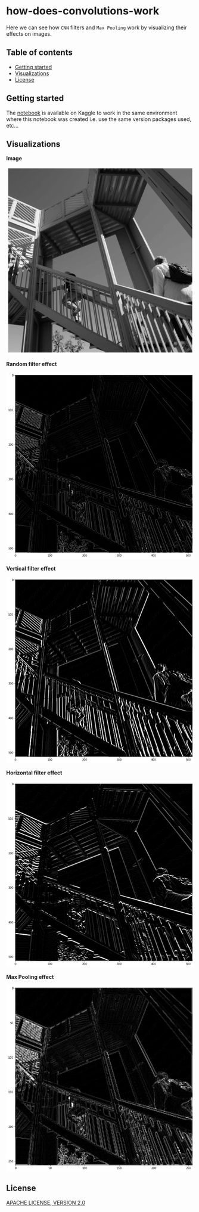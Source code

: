 # how-does-convolutions-work

Here we can see how `CNN` filters and `Max Pooling` work by visualizing their effects on images.

## Table of contents

- [Getting started](#getting-started)
- [Visualizations](#visualizations)
- [License](#license)

## Getting started

The [notebook](https://www.kaggle.com/akashsdas/us-covid19-eda) is available on Kaggle to work in the same environment where this notebook was created i.e. use the same version packages used, etc...

## Visualizations

**Image**

![](./docs/imgs/img-1.png)

**Random filter effect**

![](./docs/imgs/img-2.png)

**Vertical filter effect**

![](./docs/imgs/img-3.png)

**Horizontal filter effect**

![](./docs/imgs/img-4.png)

**Max Pooling effect**

![](./docs/imgs/img-5.png)

## License

[APACHE LICENSE, VERSION 2.0](./LICENSE)
